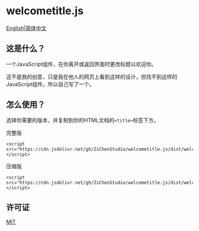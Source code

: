 # welcometitle.js

[English](../README.md)|[简体中文](./README_zh-CN.md)

## 这是什么？

一个JavaScript组件，在你离开或返回界面时更改标题以欢迎你。 

这不是我的创意，只是我在他人的网页上看到这样的设计，但找不到这样的JavaScript组件，所以自己写了一个。

## 怎么使用？

选择你需要的版本，并复制到你的HTML文档的`<title>`标签下方。

完整版
```
<script src="https://cdn.jsdelivr.net/gh/ZiChenStudio/welcometitle.js/dist/welcometitle.js"></script>
```

压缩版
```
<script src="https://cdn.jsdelivr.net/gh/ZiChenStudio/welcometitle.js/dist/welcometitle.min.js"></script>
```

## 许可证

[MIT](./LICENSE)

